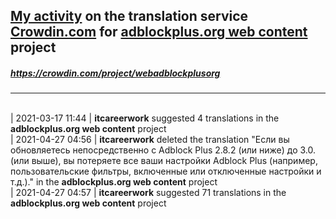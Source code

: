 ## [My activity](https://crowdin.com/profile/itcareerwork/activity "My profile") on the translation service [Crowdin.com](https://crowdin.com "crowdin.com") for [adblockplus.org web content](https://crowdin.com/project/webadblockplusorg "adblockplus.org web content") project
##### <https://crowdin.com/project/webadblockplusorg>
***
<br>| 2021-03-17 11:44 | **itcareerwork** suggested 4 translations in the **adblockplus.org web content** project
<br>| 2021-04-27 04:56 | **itcareerwork** deleted the translation "Если вы обновляетесь непосредственно с Adblock Plus 2.8.2 (или ниже) до 3.0. (или выше), вы потеряете все ваши настройки Adblock Plus (например, пользовательские фильтры, включенные или отключенные настройки и т.д.)." in the **adblockplus.org web content** project
<br>| 2021-04-27 04:57 | **itcareerwork** suggested 71 translations in the **adblockplus.org web content** project
